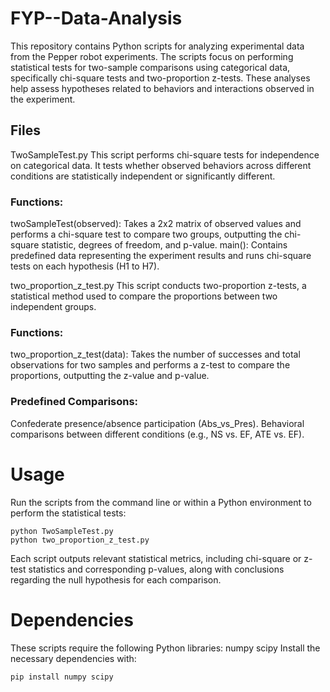 # FYP--Data-Analysis
This repository contains Python scripts for analyzing experimental data from the Pepper robot experiments. The scripts focus on performing statistical tests for two-sample comparisons using categorical data, specifically chi-square tests and two-proportion z-tests. These analyses help assess hypotheses related to behaviors and interactions observed in the experiment.

## Files
TwoSampleTest.py
This script performs chi-square tests for independence on categorical data. It tests whether observed behaviors across different conditions are statistically independent or significantly different.

### Functions:
twoSampleTest(observed): Takes a 2x2 matrix of observed values and performs a chi-square test to compare two groups, outputting the chi-square statistic, degrees of freedom, and p-value.
main(): Contains predefined data representing the experiment results and runs chi-square tests on each hypothesis (H1 to H7).

two_proportion_z_test.py
This script conducts two-proportion z-tests, a statistical method used to compare the proportions between two independent groups.

### Functions:
two_proportion_z_test(data): Takes the number of successes and total observations for two samples and performs a z-test to compare the proportions, outputting the z-value and p-value.
### Predefined Comparisons:
Confederate presence/absence participation (Abs_vs_Pres).
Behavioral comparisons between different conditions (e.g., NS vs. EF, ATE vs. EF).

# Usage
Run the scripts from the command line or within a Python environment to perform the statistical tests:
```
python TwoSampleTest.py
python two_proportion_z_test.py
```
Each script outputs relevant statistical metrics, including chi-square or z-test statistics and corresponding p-values, along with conclusions regarding the null hypothesis for each comparison.

# Dependencies
These scripts require the following Python libraries:
numpy
scipy
Install the necessary dependencies with:
```
pip install numpy scipy
```
